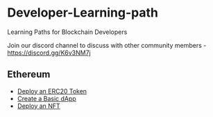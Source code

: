 # Developer-Learning-path
Learning Paths for Blockchain Developers

Join our discord channel to discuss with other community members - https://discord.gg/K6v3NM7j

## Ethereum

* [Deploy an ERC20 Token](https://github.com/BlockDevsUnited/TokenTutorial)
* [Create a Basic dApp](https://github.com/BlockDevsUnited/BasicFrontEndTutorial)
* [Deploy an NFT](https://github.com/BlockDevsUnited/NFT-Tutorial)

